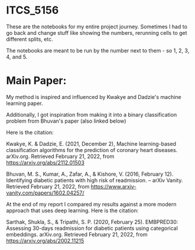 # ITCS_5156

These are the notebooks for my entire project journey. Sometimes I had to go back and change stuff like showing the numbers, rerunning cells to get different splits, etc.

The notebooks are meant to be run by the number next to them - so 1, 2, 3, 4, and 5.

# Main Paper:

My method is inspired and influenced by Kwakye and Dadzie's machine learning paper. 

Additionally, I got inspiration from making it into a binary classification problem from Bhuvan's paper (also linked below)

Here is the citation:



Kwakye, K. & Dadzie, E. (2021, December 2), Machine learning-based classification algorithms for the    	prediction of coronary heart diseases. arXiv.org. Retrieved February 21, 2022, from 	     https://arxiv.org/abs/2112.01503





Bhuvan, M. S., Kumar, A., Zafar, A., & Kishore, V. (2016, February 12). Identifying diabetic patients with 	high risk of readmission. – arXiv Vanity. Retrieved February 21, 2022, from https://www.arxiv-vanity.com/papers/1602.04257/




At the end of my report I compared my results against a more modern approach that uses deep learning.
Here is the citation:

Sarthak, Shukla, S., & Tripathi, S. P. (2020, February 25). EMBPRED30: Assessing 30-days readmission for 	diabetic patients using categorical embeddings. arXiv.org. Retrieved February 21, 2022, from 	https://arxiv.org/abs/2002.11215 

